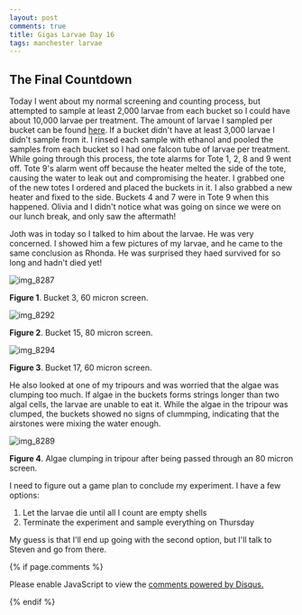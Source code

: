 ```yaml
---
layout: post
comments: true
title: Gigas Larvae Day 16
tags: manchester larvae
---
```


## The Final Countdown

Today I went about my normal screening and counting process, but attempted to sample at least 2,000 larvae from each bucket so I could have about 10,000 larvae per treatment. The amount of larvae I sampled per bucket can be found [here](https://github.com/RobertsLab/project-oyster-oa/blob/master/data/Manchester/2017-07-30-Pacific-Oyster-Larvae/2017-08-02-Larvae-Counts.xlsx). If a bucket didn't have at least 3,000 larvae I didn't sample from it. I rinsed each sample with ethanol and pooled the samples from each bucket so I had one falcon tube of larvae per treatment. While going through this process, the tote alarms for Tote 1, 2, 8 and 9 went off. Tote 9's alarm went off because the heater melted the side of the tote, causing the water to leak out and compromising the heater. I  grabbed one of the new totes I ordered and placed the buckets in it. I also grabbed a new heater and fixed to the side. Buckets 4 and 7 were in Tote 9 when this happened. Olivia and I didn't notice what was going on since we were on our lunch break, and only saw the aftermath!

Joth was in today so I talked to him about the larvae. He was very concerned. I showed him a few pictures of my larvae, and he came to the same conclusion as Rhonda. He was surprised they haed survived for so long and hadn't died yet!

![img_8287](https://user-images.githubusercontent.com/22335838/29898985-97275b68-8d9d-11e7-871e-7f950e45044c.JPG)

**Figure 1**. Bucket 3, 60 micron screen. 

![img_8292](https://user-images.githubusercontent.com/22335838/29898988-973e5354-8d9d-11e7-94c6-e522e5596bd7.JPG)

**Figure 2**. Bucket 15, 80 micron screen.

![img_8294](https://user-images.githubusercontent.com/22335838/29898986-9728082e-8d9d-11e7-9f6e-04c47c848f58.JPG)

**Figure 3**. Bucket 17, 60 micron screen.

He also looked at one of my tripours and was worried that the algae was clumping too much. If algae in the buckets forms strings longer than two algal cells, the larvae are unable to eat it. While the algae in the tripour was clumped, the buckets showed no signs of clummping, indicating that the airstones were mixing the water enough.

![img_8289](https://user-images.githubusercontent.com/22335838/29898987-9729e8ec-8d9d-11e7-8789-5f3a107dad92.JPG)

**Figure 4**. Algae clumping in tripour after being passed through an 80 micron screen.

I need to figure out a game plan to conclude my experiment. I have a few options:

1. Let the larvae die until all I count are empty shells
2. Terminate the experiment and sample everything on Thursday

My guess is that I'll end up going with the second option, but I'll talk to Steven and go from there.

{% if page.comments %}

<div id="disqus_thread"></div>
<script>

/**
*  RECOMMENDED CONFIGURATION VARIABLES: EDIT AND UNCOMMENT THE SECTION BELOW TO INSERT DYNAMIC VALUES FROM YOUR PLATFORM OR CMS.
*  LEARN WHY DEFINING THESE VARIABLES IS IMPORTANT: https://disqus.com/admin/universalcode/#configuration-variables*/
/*
var disqus_config = function () {
this.page.url = PAGE_URL;  // Replace PAGE_URL with your page's canonical URL variable
this.page.identifier = PAGE_IDENTIFIER; // Replace PAGE_IDENTIFIER with your page's unique identifier variable
};
*/
(function() { // DON'T EDIT BELOW THIS LINE
var d = document, s = d.createElement('script');
s.src = 'https://the-responsible-grad-student.disqus.com/embed.js';
s.setAttribute('data-timestamp', +new Date());
(d.head || d.body).appendChild(s);
})();
</script>
<noscript>Please enable JavaScript to view the <a href="https://disqus.com/?ref_noscript">comments powered by Disqus.</a></noscript>

{% endif %}

<script id="dsq-count-scr" src="//the-responsible-grad-student.disqus.com/count.js" async></script>
